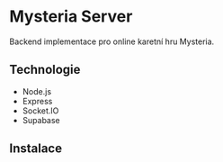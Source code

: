 # Mysteria Server

Backend implementace pro online karetní hru Mysteria.

## Technologie

- Node.js
- Express
- Socket.IO
- Supabase

## Instalace
